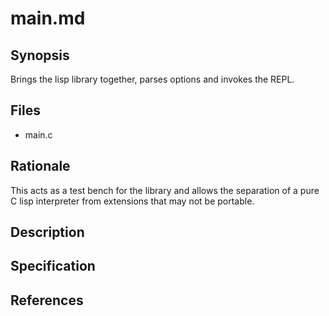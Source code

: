 # main.md
## Synopsis

Brings the lisp library together, parses options and invokes the REPL.

## Files

* main.c

## Rationale

This acts as a test bench for the library and allows the separation of a pure C
lisp interpreter from extensions that may not be portable.

## Description
## Specification
## References
